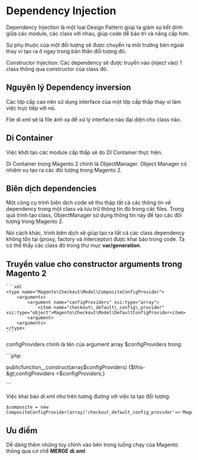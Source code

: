 # **Dependency Injection**

Dependency Injection là một loại Design Pattern giúp ta giảm sự kết dính giữa các module, các class với nhau, giúp code dễ bảo trì và nâng cấp hơn.

Sự phụ thuộc của một đối tượng sẽ được chuyển ra môi trường bên ngoài thay vì tạo ra ở ngay trong bản thân đối tượng đó.

Constructor Injection: Các dependency sẽ được truyền vào \(inject vào\) 1 class thông qua constructor của class đó.

## Nguyên lý Dependency inversion

Các lớp cấp cao nên sử dụng interface của một lớp cấp thấp thay vì làm việc trực tiếp với nó.

File di.xml sẽ là file ánh xạ để xử lý interface nào đại diện cho class nào.

## Di Container

Việc khởi tạo các module cấp thấp sẽ do DI Container thực hiện.

Di Container trong Magento 2 chính là ObjectManager. Object Manager có nhiệm vụ tạo ra các đối tượng trong Magento 2.

## Biên dịch dependencies

Một công cụ trình biên dịch code sẽ thu thập tất cả các thông tin về dependency trong một class và lưu trữ thông tin đó trong các files. Trong quá trình tạo class, ObjectManager sử dụng thông tin này để tạo các đối tượng trong Magento 2.

Nói cách khác, trình biên dịch sẽ giúp tạo ra tất cả các class dependency không tồn tại \(proxy, factory và interceptor\) được khai báo trong code. Ta có thể thấy các class đó trong thư mục **var/generation**.

## Truyền value cho constructor arguments trong Magento 2

    ```xml
    <type name="Magento\Checkout\Model\CompositeConfigProvider">
        <arguments>
            <argument name="configProviders" xsi:type="array">
                <item name="checkout\_default\_config\_provider" xsi:type="object">Magento\Checkout\Model\DefaultConfigProvider<item>
            <argument>
        <arguments>
    </type>
    ```

configProviders chính là tên của argument array $configProviders trong:

\`\`\`php

publicfunction\_\_construct\(array$configProviders\) {$this-&gt;configProviders =$configProviders;}

\`\`\`

Việc khai báo di.xml như trên tương đương với việc ta tạo đối tượng:

```
$composite = new CompositeConfigProvider(array('checkout_default_config_provider'=>'Magento\Checkout\Model\DefaultConfigProvider'))
```

## Ưu điểm

Dễ dàng thêm những tùy chỉnh vào bên trong luồng chạy của Magento thông qua cơ chế **MERGE di.xml**

